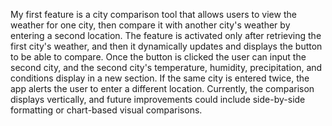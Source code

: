 My first feature is a city comparison tool that allows users to view the weather for one city, then compare it with another city's weather by entering a second location. The feature is activated only after retrieving the first city's weather, and then it dynamically updates and displays the button to be able to compare. Once the button is clicked the user can input the second city, and the second city's temperature, humidity, precipitation, and conditions display in a new section. If the same city is entered twice, the app alerts the user to enter a different location. Currently, the comparison displays vertically, and future improvements could include side-by-side formatting or chart-based visual comparisons.
